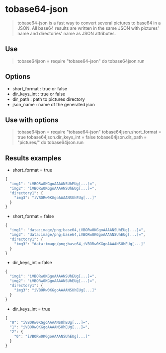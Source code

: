 tobase64-json
=============

> tobase64-json is a fast way to convert several pictures to base64 in a JSON.
All base64 results are written in the same JSON with pictures' name and directories' name as JSON attributes.


## Use
> tobase64json = require "tobase64-json"
do tobase64json.run

## Options
- short_format : true or false
- dir_keys_int : true or false
- dir_path     : path to pictures directory
- json_name    : name of the generated json

## Use with options
> tobase64json = require "tobase64-json"
tobase64json.short_format = true
tobase64json.dir_keys_int = false
tobase64json.dir_path     = "pictures/"
do tobase64json.run

## Results examples
- short_format = true
```javascript
{
  "img1": "iVBORw0KGgoAAAANSUhEUg[...]=",
  "img2": "iVBORw0KGgoAAAANSUhEUg[...]=",
  "directory1": {
    "img3": "iVBORw0KGgoAAAANSUhEUg[...]"
  }
}
```

- short_format = false
```javascript
{
  "img1": "data:image/png;base64,iVBORw0KGgoAAAANSUhEUg[...]=",
  "img2": "data:image/png;base64,iVBORw0KGgoAAAANSUhEUg[...]=",
  "directory1": {
    "img3": "data:image/png;base64,iVBORw0KGgoAAAANSUhEUg[...]"
  }
}
```

- dir_keys_int = false
```javascript
{
  "img1": "iVBORw0KGgoAAAANSUhEUg[...]=",
  "img2": "iVBORw0KGgoAAAANSUhEUg[...]=",
  "directory1": {
    "img3": "iVBORw0KGgoAAAANSUhEUg[...]"
  }
}
```

- dir_keys_int = true
```javascript
{
  "0": "iVBORw0KGgoAAAANSUhEUg[...]=",
  "1": "iVBORw0KGgoAAAANSUhEUg[...]=",
  "2": {
    "0": "iVBORw0KGgoAAAANSUhEUg[...]"
  }
}
```
